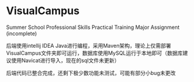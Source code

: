 # VisualCampus
Summer School Professional Skills Practical Training Major Assignment (incomplete)

后端使用intellij IDEA Java进行编程，采用Maven架构，理论上仅需部署VisualCampus文件夹即可运行，数据库使用MySQL运行于本地即可（数据库建议使用Navicat进行导入，现在的sql文件未更新）

后端代码已整合完成，还剩下极少数功能未测试，可能有部分小bug未更改
